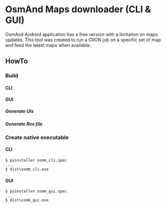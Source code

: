 # OsmAnd Maps downloader (CLI &amp; GUI)

OsmAnd Android application has a free version with a limitation on maps updates.
This tool was created to run a CRON job on a specific set of map and feed the latest 
maps when available.


## HowTo

### Build

#### CLI
#### GUI
##### Generate UIs
##### Generate Res file


### Create native executable
#### CLI
```
$ pyinstaller osmm_cli.spec
...
$ dist\osmm_cli.exe
```

#### GUI
```
$ pyinstaller osmm_gui.spec
...
$ dist\osmm_gui.exe
```
